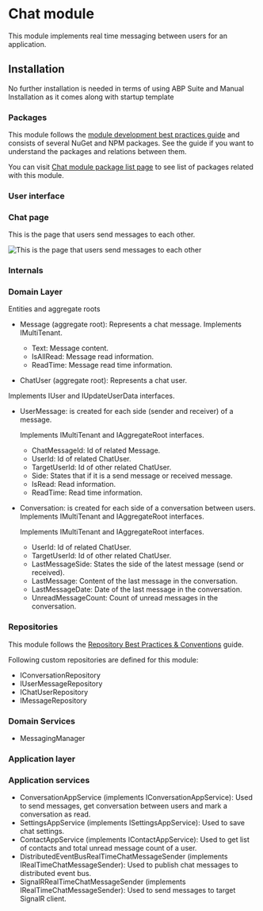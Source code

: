 Chat module
===========

This module implements real time messaging between users for an application.

Installation
------------

No further installation is needed in terms of using ABP Suite and Manual Installation as it comes along with startup template

### Packages

This module follows the [module development best practices guide](https://docs.abp.io/en/abp/latest/Best-Practices/Index) and consists of several NuGet and NPM packages. See the guide if you want to understand the packages and relations between them.

You can visit [Chat module package list page](https://abp.io/packages?moduleName=Volo.Chat) to see list of packages related with this module.

### User interface

### Chat page

This is the page that users send messages to each other.

![This is the page that users send messages to each other](Assets/images/userSendMessage.jpg)

### Internals

### Domain Layer

Entities and aggregate roots

* Message (aggregate root): Represents a chat message. Implements IMultiTenant.

  * Text: Message content.
  * IsAllRead: Message read information.
  * ReadTime: Message read time information.
* ChatUser (aggregate root): Represents a chat user.

Implements IUser and IUpdateUserData interfaces.

* UserMessage: is created for each side (sender and receiver) of a message.

  Implements IMultiTenant and IAggregateRoot interfaces.

  * ChatMessageId: Id of related Message.
  * UserId: Id of related ChatUser.
  * TargetUserId: Id of other related ChatUser.
  * Side: States that if it is a send message or received message.
  * IsRead: Read information.
  * ReadTime: Read time information.
* Conversation: is created for each side of a conversation between users. Implements IMultiTenant and IAggregateRoot interfaces.

  Implements IMultiTenant and IAggregateRoot interfaces.

  * UserId: Id of related ChatUser.
  * TargetUserId: Id of other related ChatUser.
  * LastMessageSide: States the side of the latest message (send or received).
  * LastMessage: Content of the last message in the conversation.
  * LastMessageDate: Date of the last message in the conversation.
  * UnreadMessageCount: Count of unread messages in the conversation.

### Repositories

This module follows the [Repository Best Practices &amp; Conventions](https://docs.abp.io/en/abp/latest/Best-Practices/Repositories) guide.

Following custom repositories are defined for this module:

* IConversationRepository
* IUserMessageRepository
* IChatUserRepository
* IMessageRepository

### Domain Services

* MessagingManager

### Application layer

### Application services

* ConversationAppService (implements IConversationAppService): Used to send messages, get conversation between users and mark a conversation as read.
* SettingsAppService (implements ISettingsAppService): Used to save chat settings.
* ContactAppService (implements IContactAppService): Used to get list of contacts and total unread message count of a user.
* DistributedEventBusRealTimeChatMessageSender (implements IRealTimeChatMessageSender): Used to publish chat messages to distributed event bus.
* SignalRRealTimeChatMessageSender (implements IRealTimeChatMessageSender): Used to send messages to target SignalR client.
